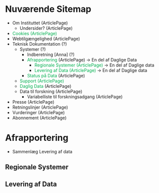
# Nuværende Sitemap

- Om Instituttet  (ArticlePage)
	- Undersider?  (ArticlePage)
- <font color="#00b050">Cookies  (ArticlePage)</font>
- Webtilgængelighed  (ArticlePage)
- Teknisk Dokumentation (?)
	- Systemer (?)
		- Indberetning [Anna] (?)
		- <font color="#00b050">Afrapportering</font>  (ArticlePage) -> En del af Daglige Data
			- <font color="#00b050">Regionale Systemer  (ArticlePage)</font> -> En del af Daglige data
			- <font color="#00b050">Levering af Data  (ArticlePage) </font>-> En del af Daglige data
		- <font color="#00b050">Status på Data</font>  (ArticlePage)
	- <font color="#00b050">Support  (ArticlePage)</font>
	- <font color="#00b050">Daglig Data</font>  (ArticlePage)
	- Data til forskning  (ArticlePage)
		- Variabelliste til forskningsadgang  (ArticlePage)
- Presse (ArticlePage)
- Retningslinjer (ArticlePage)
- Vurderinger (ArticlePage)
- Abonnement (ArticlePage)


# Afrapportering
- Sammenlæg Levering af data
## Regionale Systemer

## Levering af Data
